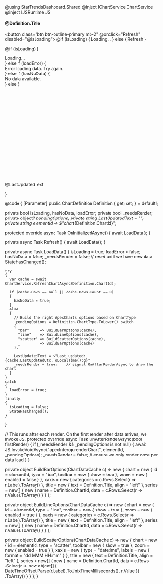 @using StarTrendsDashboard.Shared
@inject IChartService ChartService
@inject IJSRuntime JS

<div class="mb-5">
  <h4>@Definition.Title</h4>

  <button class="btn btn-outline-primary mb-2"
          @onclick="Refresh"
          disabled="@isLoading">
    @if (isLoading)
    {
      <span>Loading…</span>
    }
    else
    {
      <span>Refresh</span>
    }
  </button>

  @if (isLoading)
  {
    <div class="spinner-border text-primary" role="status">
      <span class="visually-hidden">Loading...</span>
    </div>
  }
  else if (loadError)
  {
    <div class="alert alert-danger">Error loading data. Try again.</div>
  }
  else if (hasNoData)
  {
    <div class="alert alert-warning">No data available.</div>
  }
  else
  {
    <div id="@elementId" style="min-height:300px"></div>
    <p class="text-muted">@LastUpdatedText</p>
  }
</div>

@code {
  [Parameter] public ChartDefinition Definition { get; set; } = default!;

  private bool isLoading, hasNoData, loadError;
  private bool _needsRender;
  private object? _pendingOptions;
  private string LastUpdatedText = "";
  private string elementId => $"chart_{Definition.ChartId}";

  protected override async Task OnInitializedAsync()
  {
    await LoadData();
  }

  private async Task Refresh()
  {
    await LoadData();
  }

  private async Task LoadData()
  {
    isLoading = true;
    loadError = false;
    hasNoData = false;
    _needsRender = false;       // reset until we have new data
    StateHasChanged();

    try
    {
      var cache = await ChartService.RefreshChartAsync(Definition.ChartId);

      if (cache.Rows == null || cache.Rows.Count == 0)
      {
        hasNoData = true;
      }
      else
      {
        // Build the right ApexCharts options based on ChartType 
        _pendingOptions = Definition.ChartType.ToLower() switch
        {
          "bar"     => BuildBarOptions(cache),
          "line"    => BuildLineOptions(cache),
          "scatter" => BuildScatterOptions(cache),
          _         => BuildBarOptions(cache)
        };

        LastUpdatedText = $"Last updated: {cache.LastUpdatedUtc.ToLocalTime():g}";
        _needsRender = true;    // signal OnAfterRenderAsync to draw the chart
      }
    }
    catch
    {
      loadError = true;
    }
    finally
    {
      isLoading = false;
      StateHasChanged();
    }
  }

  // This runs after each render. On the first render after data arrives, we invoke JS.
  protected override async Task OnAfterRenderAsync(bool firstRender)
  {
    if (_needsRender && _pendingOptions is not null)
    {
      await JS.InvokeVoidAsync("apexInterop.renderChart", elementId, _pendingOptions);
      _needsRender = false;  // ensure we only render once per data load
    }
  }

  private object BuildBarOptions(ChartDataCache c) => new
  {
    chart  = new { id = elementId, type = "bar", toolbar = new { show = true }, zoom = new { enabled = false } },
    xaxis  = new { categories = c.Rows.Select(r => r.Label).ToArray() },
    title  = new { text = Definition.Title, align = "left" },
    series = new[] { new { name = Definition.ChartId, data = c.Rows.Select(r => r.Value).ToArray() } }
  };

  private object BuildLineOptions(ChartDataCache c) => new
  {
    chart  = new { id = elementId, type = "line", toolbar = new { show = true }, zoom = new { enabled = true } },
    xaxis  = new { categories = c.Rows.Select(r => r.Label).ToArray() },
    title  = new { text = Definition.Title, align = "left" },
    series = new[] { new { name = Definition.ChartId, data = c.Rows.Select(r => r.Value).ToArray() } }
  };

  private object BuildScatterOptions(ChartDataCache c) => new
  {
    chart  = new { id = elementId, type = "scatter", toolbar = new { show = true }, zoom = new { enabled = true } },
    xaxis  = new { type = "datetime", labels = new { format = "dd MMM HH:mm" } },
    title  = new { text = Definition.Title, align = "left" },
    series = new[] {
      new {
        name = Definition.ChartId,
        data = c.Rows
                .Select(r => new object[] {
                   DateTimeOffset.Parse(r.Label).ToUnixTimeMilliseconds(),
                   r.Value
                })
                .ToArray()
      }
    }
  };
}

